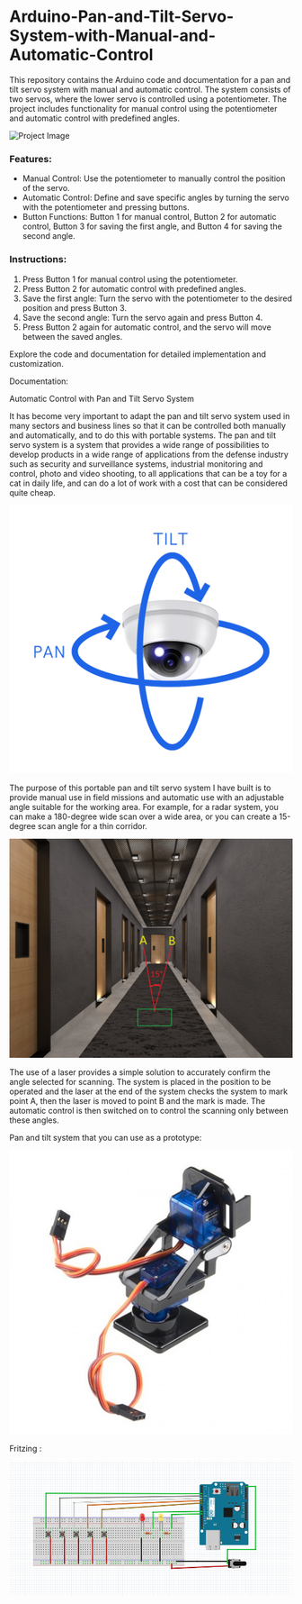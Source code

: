 # Arduino-Pan-and-Tilt-Servo-System-with-Manual-and-Automatic-Control
This repository contains the Arduino code and documentation for a pan and tilt servo system with manual and automatic control. The system consists of two servos, where the lower servo is controlled using a potentiometer. The project includes functionality for manual control using the potentiometer and automatic control with predefined angles.

![Project Image](Images/pantilt.gif)

### Features:
- Manual Control: Use the potentiometer to manually control the position of the servo.
- Automatic Control: Define and save specific angles by turning the servo with the potentiometer and pressing buttons.
- Button Functions: Button 1 for manual control, Button 2 for automatic control, Button 3 for saving the first angle, and Button 4 for saving the second angle.

### Instructions:
1. Press Button 1 for manual control using the potentiometer.
2. Press Button 2 for automatic control with predefined angles.
3. Save the first angle: Turn the servo with the potentiometer to the desired position and press Button 3.
4. Save the second angle: Turn the servo again and press Button 4.
5. Press Button 2 again for automatic control, and the servo will move between the saved angles.

Explore the code and documentation for detailed implementation and customization.

Documentation:

Automatic Control with Pan and Tilt Servo System

It has become very important to adapt the pan and tilt servo system used in many sectors and business lines so that it can be controlled both manually and automatically, and to do this with portable systems. The pan and tilt servo system is a system that provides a wide range of possibilities to develop products in a wide range of applications from the defense industry such as security and surveillance systems, industrial monitoring and control, photo and video shooting, to all applications that can be a toy for a cat in daily life, and can do a lot of work with a cost that can be considered quite cheap.

![Project Image](Images/image3.png)

The purpose of this portable pan and tilt servo system I have built is to provide manual use in field missions and automatic use with an adjustable angle suitable for the working area. For example, for a radar system, you can make a 180-degree wide scan over a wide area, or you can create a 15-degree scan angle for a thin corridor.

![Project Image](Images/_proje.png)

The use of a laser provides a simple solution to accurately confirm the angle selected for scanning. The system is placed in the position to be operated and the laser at the end of the system checks the system to mark point A, then the laser is moved to point B and the mark is made. The automatic control is then switched on to control the scanning only between these angles. 

Pan and tilt system that you can use as a prototype:

![Project Image](Images/image2.jpg)

Fritzing  :

![Project Image](Images/image1.png)
